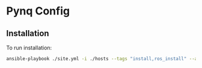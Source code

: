 # Pynq Config

## Installation

To run installation:

```bash
ansible-playbook ./site.yml -i ./hosts --tags "install,ros_install" --ask-become-pass
```

